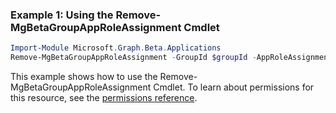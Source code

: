 ### Example 1: Using the Remove-MgBetaGroupAppRoleAssignment Cmdlet
```powershell
Import-Module Microsoft.Graph.Beta.Applications
Remove-MgBetaGroupAppRoleAssignment -GroupId $groupId -AppRoleAssignmentId $appRoleAssignmentId
```
This example shows how to use the Remove-MgBetaGroupAppRoleAssignment Cmdlet.
To learn about permissions for this resource, see the [permissions reference](/graph/permissions-reference).
